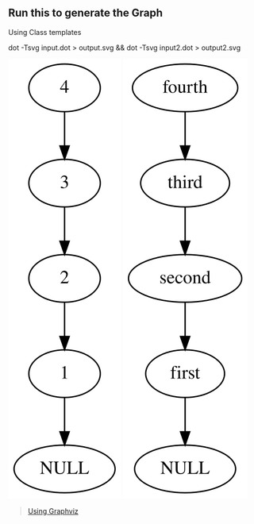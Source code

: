 ## Run this to generate the Graph

Using Class templates

dot -Tsvg input.dot > output.svg && dot -Tsvg input2.dot > output2.svg

![Linked List](https://github.com/RubenHuanca/algorithmsAndDataStructures/blob/main/Linked%20List/output.svg "My Linked List using Graphviz")
![Linked List](https://github.com/RubenHuanca/algorithmsAndDataStructures/blob/main/Linked%20List/output2.svg "My Linked List using Graphviz")

> [Using Graphviz](https://graphviz.org/)
